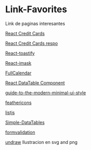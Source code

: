 # Link-Favorites
Link de paginas interesantes

[React Credit Cards](https://www.npmjs.com/package/react-credit-cards)

[React Credit Cards respo](https://github.com/amarofashion/react-credit-cards)

[React-toastify](https://fkhadra.github.io/react-toastify/introduction/)

[React-imask](https://github.com/uNmAnNeR/imaskjs/tree/master/packages/react-imask)

[FullCalendar](https://github.com/fullcalendar/fullcalendar)

[React DataTable Component](https://github.com/jbetancur/react-data-table-component#demo-and-examples)

[guide-to-the-modern-minimal-ui-style](https://uxdesign.cc/a-guide-to-the-modern-minimal-ui-style-531ac1e9fbfe)

[feathericons](https://feathericons.com/)

[listjs](https://listjs.com/examples/add-get-remove/)

[Simple-DataTables](https://github.com/fiduswriter/Simple-DataTables)

[formvalidation](https://formvalidation.io/)

[undraw](https://undraw.co/) Ilustracion en svg and png
